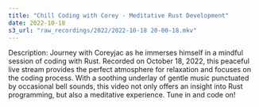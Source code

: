 ```yaml
---
title: "Chill Coding with Corey - Meditative Rust Development"
date: 2022-10-18
s3_url: "raw_recordings/2022/2022-10-18 20-00-18.mkv"
---
```


Description:
Journey with Coreyjac as he immerses himself in a mindful session of coding with Rust. Recorded on October 18, 2022, this peaceful live stream provides the perfect atmosphere for relaxation and focuses on the coding process. With a soothing underlay of gentle music punctuated by occasional bell sounds, this video not only offers an insight into Rust programming, but also a meditative experience. Tune in and code on!
